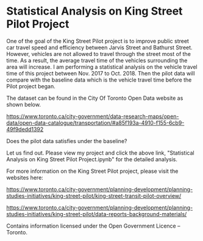 # Statistical Analysis on King Street Pilot Project

One of the goal of the King Street Pilot project is to improve public street car travel speed and efficiency between Jarvis Street and Bathurst Street. However, vehicles are not allowed to travel through the street most of the time. As a result, the average travel time of the vehicles surrounding the area will increase. I am performing a statistical analysis on the vehicle travel time of this project between Nov. 2017 to Oct. 2018. Then the pilot data will compare with the baseline data which is the vehicle travel time before the Pilot project began. 

The dataset can be found in the City Of Toronto Open Data website as shown below.

https://www.toronto.ca/city-government/data-research-maps/open-data/open-data-catalogue/transportation/#a85f193a-4910-f155-6cb9-49f9dedd1392

Does the pilot data satisfies under the baseline?

Let us find out. Please view my project and click the above link, "Statistical Analysis on King Street Pilot Project.ipynb" for the detailed analysis.

For more information on the King Street Pilot project, please visit the websites here:

https://www.toronto.ca/city-government/planning-development/planning-studies-initiatives/king-street-pilot/king-street-transit-pilot-overview/

https://www.toronto.ca/city-government/planning-development/planning-studies-initiatives/king-street-pilot/data-reports-background-materials/

Contains information licensed under the Open Government Licence – Toronto.
